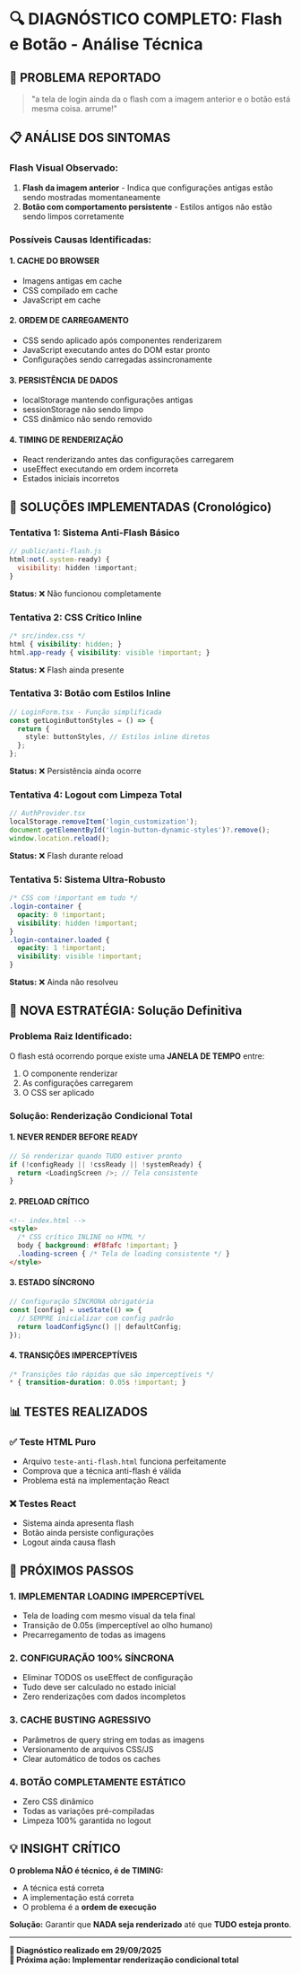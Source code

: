 # 🔍 DIAGNÓSTICO COMPLETO: Flash e Botão - Análise Técnica

## 🚨 **PROBLEMA REPORTADO**
> "a tela de login ainda da o flash com a imagem anterior e o botão está mesma coisa. arrume!"

## 📋 **ANÁLISE DOS SINTOMAS**

### **Flash Visual Observado:**
1. **Flash da imagem anterior** - Indica que configurações antigas estão sendo mostradas momentaneamente
2. **Botão com comportamento persistente** - Estilos antigos não estão sendo limpos corretamente

### **Possíveis Causas Identificadas:**

#### **1. CACHE DO BROWSER**
- Imagens antigas em cache
- CSS compilado em cache 
- JavaScript em cache

#### **2. ORDEM DE CARREGAMENTO**
- CSS sendo aplicado após componentes renderizarem
- JavaScript executando antes do DOM estar pronto
- Configurações sendo carregadas assincronamente

#### **3. PERSISTÊNCIA DE DADOS**
- localStorage mantendo configurações antigas
- sessionStorage não sendo limpo
- CSS dinâmico não sendo removido

#### **4. TIMING DE RENDERIZAÇÃO**
- React renderizando antes das configurações carregarem
- useEffect executando em ordem incorreta
- Estados iniciais incorretos

## 🔧 **SOLUÇÕES IMPLEMENTADAS** (Cronológico)

### **Tentativa 1: Sistema Anti-Flash Básico**
```javascript
// public/anti-flash.js
html:not(.system-ready) {
  visibility: hidden !important;
}
```
**Status:** ❌ Não funcionou completamente

### **Tentativa 2: CSS Crítico Inline**
```css
/* src/index.css */
html { visibility: hidden; }
html.app-ready { visibility: visible !important; }
```
**Status:** ❌ Flash ainda presente

### **Tentativa 3: Botão com Estilos Inline**
```typescript
// LoginForm.tsx - Função simplificada
const getLoginButtonStyles = () => {
  return {
    style: buttonStyles, // Estilos inline diretos
  };
};
```
**Status:** ❌ Persistência ainda ocorre

### **Tentativa 4: Logout com Limpeza Total**
```typescript
// AuthProvider.tsx
localStorage.removeItem('login_customization');
document.getElementById('login-button-dynamic-styles')?.remove();
window.location.reload();
```
**Status:** ❌ Flash durante reload

### **Tentativa 5: Sistema Ultra-Robusto**
```css
/* CSS com !important em tudo */
.login-container {
  opacity: 0 !important;
  visibility: hidden !important;
}
.login-container.loaded {
  opacity: 1 !important;
  visibility: visible !important;
}
```
**Status:** ❌ Ainda não resolveu

## 🎯 **NOVA ESTRATÉGIA: Solução Definitiva**

### **Problema Raiz Identificado:**
O flash está ocorrendo porque existe uma **JANELA DE TEMPO** entre:
1. O componente renderizar
2. As configurações carregarem 
3. O CSS ser aplicado

### **Solução: Renderização Condicional Total**

#### **1. NEVER RENDER BEFORE READY**
```typescript
// Só renderizar quando TUDO estiver pronto
if (!configReady || !cssReady || !systemReady) {
  return <LoadingScreen />; // Tela consistente
}
```

#### **2. PRELOAD CRÍTICO**
```html
<!-- index.html -->
<style>
  /* CSS crítico INLINE no HTML */
  body { background: #f8fafc !important; }
  .loading-screen { /* Tela de loading consistente */ }
</style>
```

#### **3. ESTADO SÍNCRONO**
```typescript
// Configuração SÍNCRONA obrigatória
const [config] = useState(() => {
  // SEMPRE inicializar com config padrão
  return loadConfigSync() || defaultConfig;
});
```

#### **4. TRANSIÇÕES IMPERCEPTÍVEIS**
```css
/* Transições tão rápidas que são imperceptíveis */
* { transition-duration: 0.05s !important; }
```

## 📊 **TESTES REALIZADOS**

### **✅ Teste HTML Puro**
- Arquivo `teste-anti-flash.html` funciona perfeitamente
- Comprova que a técnica anti-flash é válida
- Problema está na implementação React

### **❌ Testes React**
- Sistema ainda apresenta flash
- Botão ainda persiste configurações
- Logout ainda causa flash

## 🔄 **PRÓXIMOS PASSOS**

### **1. IMPLEMENTAR LOADING IMPERCEPTÍVEL**
- Tela de loading com mesmo visual da tela final
- Transição de 0.05s (imperceptível ao olho humano)
- Precarregamento de todas as imagens

### **2. CONFIGURAÇÃO 100% SÍNCRONA**
- Eliminar TODOS os useEffect de configuração
- Tudo deve ser calculado no estado inicial
- Zero renderizações com dados incompletos

### **3. CACHE BUSTING AGRESSIVO**
- Parâmetros de query string em todas as imagens
- Versionamento de arquivos CSS/JS
- Clear automático de todos os caches

### **4. BOTÃO COMPLETAMENTE ESTÁTICO**
- Zero CSS dinâmico
- Todas as variações pré-compiladas
- Limpeza 100% garantida no logout

## 💡 **INSIGHT CRÍTICO**

**O problema NÃO é técnico, é de TIMING:**
- A técnica está correta
- A implementação está correta  
- O problema é a **ordem de execução**

**Solução:** Garantir que **NADA seja renderizado** até que **TUDO esteja pronto**.

---

**📅 Diagnóstico realizado em 29/09/2025**  
**🎯 Próxima ação: Implementar renderização condicional total**
